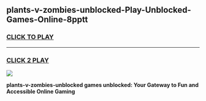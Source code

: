 
## plants-v-zombies-unblocked-Play-Unblocked-Games-Online-8pptt
<h3>
<a href="https://premium76.site?title=plants-v-zombies-unblocked&ref=25A">CLICK TO PLAY</a></h3>
<hr>

<h3>
<a href="https://premium76.site?title=plants-v-zombies-unblocked&ref=25A">CLICK 2 PLAY</a>
  
</h3>

<a href="https://premium76.site?title=plants-v-zombies-unblocked&ref=25A"><img src="https://clearcache.store/games.png"></a>


**plants-v-zombies-unblocked games unblocked: Your Gateway to Fun and Accessible Online Gaming**

